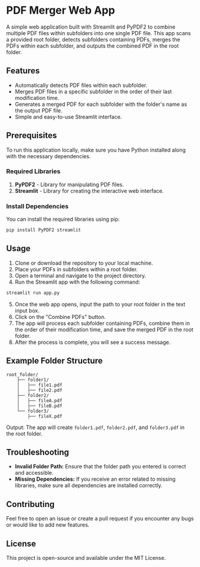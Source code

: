 
# PDF Merger Web App

A simple web application built with Streamlit and PyPDF2 to combine multiple PDF files within subfolders into one single PDF file. This app scans a provided root folder, detects subfolders containing PDFs, merges the PDFs within each subfolder, and outputs the combined PDF in the root folder.

## Features
- Automatically detects PDF files within each subfolder.
- Merges PDF files in a specific subfolder in the order of their last modification time.
- Generates a merged PDF for each subfolder with the folder's name as the output PDF file.
- Simple and easy-to-use Streamlit interface.

## Prerequisites

To run this application locally, make sure you have Python installed along with the necessary dependencies.

### Required Libraries
1. **PyPDF2** - Library for manipulating PDF files.
2. **Streamlit** - Library for creating the interactive web interface.

### Install Dependencies

You can install the required libraries using pip:

```bash
pip install PyPDF2 streamlit
```

## Usage

1. Clone or download the repository to your local machine.
2. Place your PDFs in subfolders within a root folder.
3. Open a terminal and navigate to the project directory.
4. Run the Streamlit app with the following command:

```bash
streamlit run app.py
```

5. Once the web app opens, input the path to your root folder in the text input box.
6. Click on the "Combine PDFs" button.
7. The app will process each subfolder containing PDFs, combine them in the order of their modification time, and save the merged PDF in the root folder.
8. After the process is complete, you will see a success message.

## Example Folder Structure

```
root_folder/
    ├── folder1/
    │   ├── file1.pdf
    │   ├── file2.pdf
    ├── folder2/
    │   ├── fileA.pdf
    │   ├── fileB.pdf
    └── folder3/
        ├── fileX.pdf
```

Output: The app will create `folder1.pdf`, `folder2.pdf`, and `folder3.pdf` in the root folder.

## Troubleshooting

- **Invalid Folder Path:** Ensure that the folder path you entered is correct and accessible.
- **Missing Dependencies:** If you receive an error related to missing libraries, make sure all dependencies are installed correctly.

## Contributing

Feel free to open an issue or create a pull request if you encounter any bugs or would like to add new features.

## License

This project is open-source and available under the MIT License.